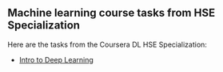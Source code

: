 ## Machine learning course tasks from HSE Specialization

Here are the tasks from the Coursera DL HSE Specialization:
* [Intro to Deep Learning](https://www.coursera.org/learn/intro-to-deep-learning/home/welcome)
